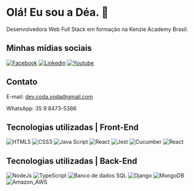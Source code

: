 # Olá! Eu sou a Déa. 🖖

Desenvolvedora Web Full Stack em formação na Kenzie Academy Brasil.

## Minhas mídias sociais

[![Facebook](https://img.shields.io/badge/Facebook-1877F2?style=for-the-badge&logo=facebook&logoColor=white)](https://www.facebook.com/Prof4n4) [![Linkedin](https://img.shields.io/badge/LinkedIn-0077B5?style=for-the-badge&logo=linkedin&logoColor=white)](https://www.linkedin.com/in/andr%C3%A9a-de-mattos-55b833245/) [![Youtube](https://img.shields.io/badge/YouTube-FF0000?style=for-the-badge&logo=youtube&logoColor=white)](https://www.youtube.com/channel/UCUQGkqg9x-jZBtuwynlc6-Q)


## Contato

E-mail: dev.coda.yoda@gmail.com

WhatsApp: 35 9 8473-5386

## Tecnologias utilizadas | Front-End
![HTML5](https://img.shields.io/static/v1?label=M1&message=HTML5&color=brigthgreen)
![CSS3](https://img.shields.io/static/v1?label=M1&message=CSS3&color=brigthgreen)
![Java Script](https://img.shields.io/static/v1?label=M1-M2&message=JavaScript&color=brigthgreen)
![React](https://img.shields.io/static/v1?label=M1&message=React&color=brigthgreen)
![Jest](https://img.shields.io/static/v1?label=M2&message=Jest&color=brigthgreen)
![Cucumber](https://img.shields.io/static/v1?label=M2&message=Cucumber&color=brigthgreen)
![React](https://img.shields.io/static/v1?label=M3&message=React&color=brigthgreen)

## Tecnologias utilizadas | Back-End

![NodeJs](https://img.shields.io/static/v1?label=M4&message=NodeJs&color=blue)
![TypeScript](https://img.shields.io/static/v1?label=M4&message=TypeScriptn&color=blue)
![Banco de dados SQL](https://img.shields.io/static/v1?label=M4&message=Banco_de_Dados_SQL&color=blue)
![Django](https://img.shields.io/static/v1?label=M5&message=Django&color=blue)
![MongoDB](https://img.shields.io/static/v1?label=M5&message=MongoDB&color=blue)
![Amazon_AWS](https://img.shields.io/static/v1?label=M5&message=Amazon_AWS&color=blue)



